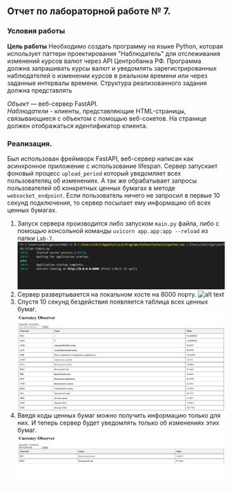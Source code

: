 ## Отчет по лабораторной работе № 7.
### Условия работы
**Цель работы**
Необходимо создать программу на языке Python, которая использует паттерн проектирования "Наблюдатель" для отслеживания изменений курсов валют через API Центробанка РФ. Программа должна запрашивать курсы валют и уведомлять зарегистрированных наблюдателей о изменении курсов в реальном времени или через заданные интервалы времени.
Структура реализованного задания должна представлять

*Объект* — веб-сервер FastAPI.\
*Наблюдатели* - клиенты, представляющие HTML-страницы, связывающиеся с объектом с помощью веб-сокетов. На странице должен отображаться идентификатор клиента.

### Реализация.
Был использован фреймворк FastAPI, веб-сервер написан как асинхронное приложение с использование lifespan. Сервер запускает фоновый процесс `upload_period` который уведомляет всех пользователяц об изменениях. А так же обрабатывает запросы пользователей об конкретных ценных бумагах в методе `websocket_endpoint`. Если пользователь ничего не запросил в первые 10 секунд подключения, то сервер посылает ему информацию об всех ценных бумагах.

1. Запуск сервера производится либо запуском `main.py` файла, либо с помощью консольной команды `uvicorn app.app:app --reload` из папки `Lab-7`.
![alt text](https://github.com/Kvazistam/PROG-5/blob/master/Lab-7/images/image.png)
1. Сервер развертывается на локальном хосте на 8000 порту.
   ![alt text](https://github.com/Kvazistam/PROG-5/blob/master/Lab-7/images/\image-1.png)
2. Спустя 10 секунд бездействия появляется таблица всех ценных бумаг.
   ![alt text](https://github.com/Kvazistam/PROG-5/blob/master/Lab-7/images/image-2.png)
3. Введя коды ценных бумаг можно получить информацию только для них. И теперь сервер будет уведомлять только об изменениях этих бумаг.
![alt text](https://github.com/Kvazistam/PROG-5/blob/master/Lab-7/images/image-3.png)

